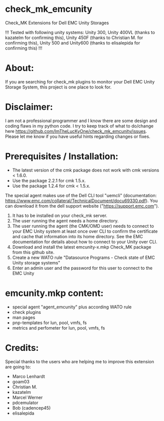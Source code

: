 # check_mk_emcunity
Check_MK Extensions for Dell EMC Unity Storages

!!! Tested with following unity systems: Unity 300, Unity 400VL (thanks to kazatelm for confirming this), Unity 450F (thanks to Christian M. for confirming this), Unity 500 and Unity600 (thanks to elisalepida for confirming this)  !!!

# About:
If you are searching for check_mk plugins to monitor your Dell EMC Unity Storage System, this project is one place to look for.

# Disclaimer:
I am not a professional programmer and I know there are some design and coding flaws in my python code. I try to keep track of what to do/change here https://github.com/ImTheLucKyOne/check_mk_emcunity/issues. Please let me know if you have useful hints regarding changes or fixes.

# Prerequisites / Installation:
- The latest version of the cmk package does not work with cmk versions < 1.6.0.
- Use the package 2.2.1 for cmk 1.5.x.
- Use the package 1.2.4 for cmk < 1.5.x.

The special agent makes use of the Dell CLI tool "uemcli" (documentation: https://www.emc.com/collateral/TechnicalDocument/docu69330.pdf). You can download it from the dell support website ("https://support.emc.com").
1) It has to be installed on your check_mk server.
2) The user running the agent needs a home directory.
3) The user running the agent (the CMK/OMD user) needs to connect to your EMC Unity system at least once over CLI to confirm the certificate and cache that information into its home directory. See the EMC documentation for details about how to connect to your Unity over CLI.
4) Download and install the latest emcunity-x.mkp Check_MK package from this github site.
5) Create a new WATO rule "Datasource Programs - Check state of EMC Unity storage systems"
6) Enter an admin user and the password for this user to connect to the EMC Unity

# emcunity.mkp content:
- special agent "agent_emcunity" plus according WATO rule
- check plugins
- man pages
- pnp-templates for lun, pool, vmfs, fs
- metrics and perfometer for lun, pool, vmfs, fs

# Credits:
Special thanks to the users who are helping me to improve this extension are going to:
- Marco Lenhardt
- goam03
- Christian M.
- kazatelm
- Marcel Werner
- pdcemulator
- Bob (cadencep45)
- elisalepida
